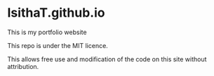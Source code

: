 # IsithaT.github.io

This is my portfolio website

This repo is under the MIT licence.

This allows free use and modification of the code on this site without attribution.
